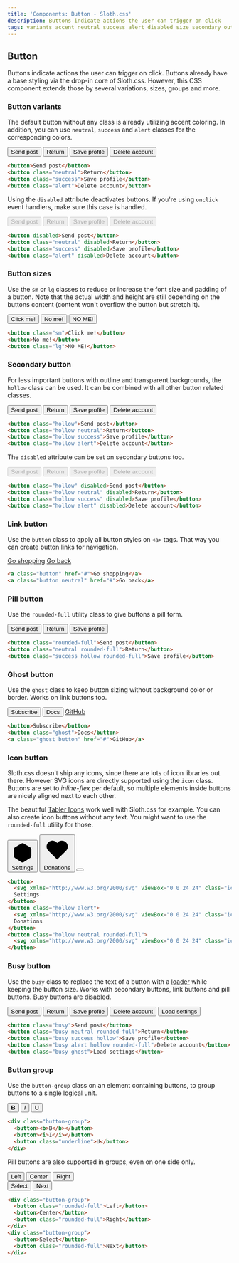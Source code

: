 ```yaml
---
title: 'Components: Button - Sloth.css'
description: Buttons indicate actions the user can trigger on click
tags: variants accent neutral success alert disabled size secondary outline link pill ghost icon busy loading group
---
```


## Button

Buttons indicate actions the user can trigger on click. Buttons already have a base styling via the drop-in core of Sloth.css. However, this CSS component extends those by several variations, sizes, groups and more.

### Button variants

The default button without any class is already utilizing accent coloring. In addition, you can use `neutral`, `success` and `alert` classes for the corresponding colors.

<div class="demo flex flex-wrap gap-4">
  <button>Send post</button>
  <button class="neutral">Return</button>
  <button class="success">Save profile</button>
  <button class="alert">Delete account</button>
</div>

```html
<button>Send post</button>
<button class="neutral">Return</button>
<button class="success">Save profile</button>
<button class="alert">Delete account</button>
```

Using the `disabled` attribute deactivates buttons. If you're using `onclick` event handlers, make sure this case is handled.

<div class="demo flex flex-wrap gap-4">
  <button disabled>Send post</button>
  <button class="neutral" disabled>Return</button>
  <button class="success" disabled>Save profile</button>
  <button class="alert" disabled>Delete account</button>
</div>

```html
<button disabled>Send post</button>
<button class="neutral" disabled>Return</button>
<button class="success" disabled>Save profile</button>
<button class="alert" disabled>Delete account</button>
```

### Button sizes

Use the `sm` or `lg` classes to reduce or increase the font size and padding of a button. Note that the actual width and height are still depending on the buttons content (content won't overflow the button but stretch it).

<div class="demo flex flex-wrap items-center gap-4">
  <button class="sm">Click me!</button>
  <button>No me!</button>
  <button class="lg">NO ME!</button>
</div>

```html
<button class="sm">Click me!</button>
<button>No me!</button>
<button class="lg">NO ME!</button>
```

### Secondary button

For less important buttons with outline and transparent backgrounds, the `hollow` class can be used. It can be combined with all other button related classes.

<div class="demo flex flex-wrap gap-4">
  <button class="hollow">Send post</button>
  <button class="hollow neutral">Return</button>
  <button class="hollow success">Save profile</button>
  <button class="hollow alert">Delete account</button>
</div>

```html
<button class="hollow">Send post</button>
<button class="hollow neutral">Return</button>
<button class="hollow success">Save profile</button>
<button class="hollow alert">Delete account</button>
```

The `disabled` attribute can be set on secondary buttons too.

<div class="demo flex flex-wrap gap-4">
  <button class="hollow" disabled>Send post</button>
  <button class="hollow neutral" disabled>Return</button>
  <button class="hollow success" disabled>Save profile</button>
  <button class="hollow alert" disabled>Delete account</button>
</div>

```html
<button class="hollow" disabled>Send post</button>
<button class="hollow neutral" disabled>Return</button>
<button class="hollow success" disabled>Save profile</button>
<button class="hollow alert" disabled>Delete account</button>
```

### Link button

Use the `button` class to apply all button styles on `<a>` tags. That way you can create button links for navigation.

<div class="demo flex flex-wrap gap-4">
  <a class="button" href="#">Go shopping</a>
  <a class="button neutral" href="#">Go back</a>
</div>

```html
<a class="button" href="#">Go shopping</a>
<a class="button neutral" href="#">Go back</a>
```

### Pill button

Use the `rounded-full` utility class to give buttons a pill form.

<div class="demo flex flex-wrap gap-4">
  <button class="rounded-full">Send post</button>
  <button class="neutral rounded-full">Return</button>
  <button class="success hollow rounded-full">Save profile</button>
</div>

```html
<button class="rounded-full">Send post</button>
<button class="neutral rounded-full">Return</button>
<button class="success hollow rounded-full">Save profile</button>
```

### Ghost button

Use the `ghost` class to keep button sizing without background color or border. Works on link buttons too.

<div class="demo flex flex-wrap gap-4">
  <button>Subscribe</button>
  <button class="ghost">Docs</button>
  <a class="ghost button" href="#">GitHub</a>
</div>

```html
<button>Subscribe</button>
<button class="ghost">Docs</button>
<a class="ghost button" href="#">GitHub</a>
```

### Icon button

Sloth.css doesn't ship any icons, since there are lots of icon libraries out there. However SVG icons are directly supported using the `icon` class. Buttons are set to _inline-flex_ per default, so multiple elements inside buttons are nicely aligned next to each other.

The beautiful <a href="https://tabler.io/icons" target="_blank">Tabler Icons</a> work well with Sloth.css for example. You can also create icon buttons without any text. You might want to use the `rounded-full` utility for those.

<div class="demo flex flex-wrap gap-4">
  <button>
    <svg xmlns="http://www.w3.org/2000/svg" viewBox="0 0 24 24" class="icon"><path stroke="none" d="M0 0h24v24H0z" fill="none"/><path d="M19.875 6.27a2.225 2.225 0 0 1 1.125 1.948v7.284c0 .809 -.443 1.555 -1.158 1.948l-6.75 4.27a2.269 2.269 0 0 1 -2.184 0l-6.75 -4.27a2.225 2.225 0 0 1 -1.158 -1.948v-7.285c0 -.809 .443 -1.554 1.158 -1.947l6.75 -3.98a2.33 2.33 0 0 1 2.25 0l6.75 3.98h-.033z" /><path d="M12 12m-3 0a3 3 0 1 0 6 0a3 3 0 1 0 -6 0" /></svg>
    Settings
  </button>
  <button class="hollow alert">
    <svg xmlns="http://www.w3.org/2000/svg" viewBox="0 0 24 24" class="icon"><path stroke="none" d="M0 0h24v24H0z" fill="none"/><path d="M19.5 12.572l-7.5 7.428l-7.5 -7.428a5 5 0 1 1 7.5 -6.566a5 5 0 1 1 7.5 6.572" /></svg>
    Donations
  </button>
  <button class="hollow neutral rounded-full">
    <svg xmlns="http://www.w3.org/2000/svg" viewBox="0 0 24 24" class="icon"><path stroke="none" d="M0 0h24v24H0z" fill="none"/><path d="M10 10m-7 0a7 7 0 1 0 14 0a7 7 0 1 0 -14 0" /><path d="M21 21l-6 -6" /></svg>
  </button>
</div>

```html
<button>
  <svg xmlns="http://www.w3.org/2000/svg" viewBox="0 0 24 24" class="icon">...</svg>
  Settings
</button>
<button class="hollow alert">
  <svg xmlns="http://www.w3.org/2000/svg" viewBox="0 0 24 24" class="icon">...</svg>
  Donations
</button>
<button class="hollow neutral rounded-full">
  <svg xmlns="http://www.w3.org/2000/svg" viewBox="0 0 24 24" class="icon">...</svg>
</button>
```

### Busy button

Use the `busy` class to replace the text of a button with a <a href="/components/loader">loader</a> while keeping the button size. Works with secondary buttons, link buttons and pill buttons. Busy buttons are disabled.

<div class="demo flex flex-wrap items-center gap-8">
  <button class="busy">Send post</button>
  <button class="busy neutral rounded-full">Return</button>
  <button class="busy success hollow">Save profile</button>
  <button class="busy alert hollow rounded-full">Delete account</button>
  <button class="busy ghost">Load settings</button>
</div>

```html
<button class="busy">Send post</button>
<button class="busy neutral rounded-full">Return</button>
<button class="busy success hollow">Save profile</button>
<button class="busy alert hollow rounded-full">Delete account</button>
<button class="busy ghost">Load settings</button>
```

### Button group

Use the `button-group` class on an element containing buttons, to group buttons to a single logical unit.

<div class="demo flex flex-wrap gap-4">
  <div class="button-group font-mono">
    <button><b>B</b></button>
    <button><i>I</i></button>
    <button class="underline">U</button>
  </div>
</div>

```html
<div class="button-group">
  <button><b>B</b></button>
  <button><i>I</i></button>
  <button class="underline">U</button>
</div>
```

Pill buttons are also supported in groups, even on one side only.

<div class="demo flex flex-wrap gap-8">
  <div class="button-group">
    <button class="rounded-full">Left</button>
    <button>Center</button>
    <button class="rounded-full">Right</button>
  </div>
  <div class="button-group">
    <button>Select</button>
    <button class="rounded-full">Next</button>
  </div>
</div>

```html
<div class="button-group">
  <button class="rounded-full">Left</button>
  <button>Center</button>
  <button class="rounded-full">Right</button>
</div>
<div class="button-group">
  <button>Select</button>
  <button class="rounded-full">Next</button>
</div>
```
